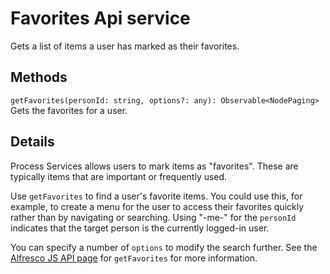 # Favorites Api service

Gets a list of items a user has marked as their favorites.

## Methods

`getFavorites(personId: string, options?: any): Observable<NodePaging>`<br/>
Gets the favorites for a user.

## Details

Process Services allows users to mark items as "favorites". These are typically
items that are important or frequently used.

Use `getFavorites` to find a user's favorite items. You could use this, for example,
to create a menu for the user to access their favorites quickly rather than by
navigating or searching. Using "-me-" for the `personId` indicates that the target 
person is the currently logged-in user.

You can specify a number of `options` to modify the search further. See the
[Alfresco JS API page](https://github.com/Alfresco/alfresco-js-api/blob/master/src/alfresco-core-rest-api/docs/FavoritesApi.md#getfavorites)
for `getFavorites` for more information.

<!-- Don't edit the See also section. Edit seeAlsoGraph.json and run config/generateSeeAlso.js -->
<!-- seealso start -->

<!-- seealso end -->